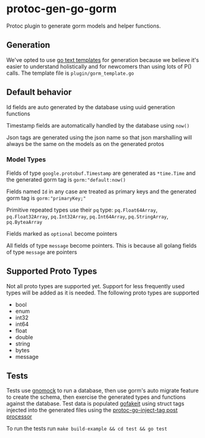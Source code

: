 # protoc-gen-go-gorm
Protoc plugin to generate gorm models and helper functions.

## Generation
We've opted to use [go text templates](https://pkg.go.dev/text/template) for generation because we believe it's easier to understand holistically and for newcomers than using lots of P() calls. The template file is `plugin/gorm_template.go` 

## Default behavior
Id fields are auto generated by the database using uuid generation functions

Timestamp fields are automatically handled by the database using `now()`

Json tags are generated using the json name so that json marshalling will always be the same on the models as on the generated protos
### Model Types
Fields of type `google.protobuf.Timestamp` are generated as `*time.Time` and the generated gorm tag is `gorm:"default:now()`

Fields named `Id` in any case are treated as primary keys and the generated gorm tag is `gorm:"primaryKey;"`

Primitive repeated types use their `pq` type: `pq.Float64Array`, `pq.Float32Array`, `pq.Int32Array`, `pq.Int64Array`, `pq.StringArray`, `pq.ByteaArray`

Fields marked as `optional` become pointers

All fields of type `message` become pointers. This is because all golang fields of type `message` are pointers

## Supported Proto Types
Not all proto types are supported yet. Support for less frequently used types will be added as it is needed. The following proto types are supported
* bool
* enum
* int32
* int64
* float
* double
* string
* bytes
* message

## Tests
Tests use [gnomock](https://github.com/orlangure/gnomock) to run a database, then use gorm's auto migrate feature to create the schema, then exercise the generated types and functions against the database.
Test data is populated [gofakeit](https://github.com/brianvoe/gofakeit) using struct tags injected into the generated files using the [protoc-go-inject-tag post processor](https://github.com/favadi/protoc-go-inject-tag)

To run the tests run `make build-example && cd test && go test`
